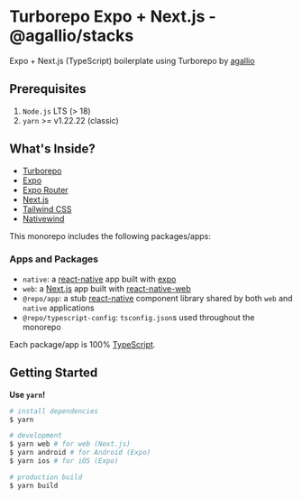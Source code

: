 # Turborepo Expo + Next.js - @agallio/stacks

Expo + Next.js (TypeScript) boilerplate using Turborepo by [agallio](https://github.com/agallio)

## Prerequisites

1. `Node.js` LTS (> 18)
2. `yarn` >= v1.22.22 (classic)

## What's Inside?

- [Turborepo](https://turbo.build/)
- [Expo](https://expo.dev)
- [Expo Router](https://docs.expo.dev/router/introduction/)
- [Next.js](https://github.com/vercel/next.js/)
- [Tailwind CSS](https://tailwindcss.com/)
- [Nativewind](https://www.nativewind.dev/)

This monorepo includes the following packages/apps:

### Apps and Packages

- `native`: a [react-native](https://reactnative.dev/) app built with [expo](https://docs.expo.dev/)
- `web`: a [Next.js](https://nextjs.org/) app built with [react-native-web](https://necolas.github.io/react-native-web/)
- `@repo/app`: a stub [react-native](https://reactnative.dev/) component library shared by both `web` and `native` applications
- `@repo/typescript-config`: `tsconfig.json`s used throughout the monorepo

Each package/app is 100% [TypeScript](https://www.typescriptlang.org/).

## Getting Started

**Use `yarn`!**

```bash
# install dependencies
$ yarn

# development
$ yarn web # for web (Next.js)
$ yarn android # for Android (Expo)
$ yarn ios # for iOS (Expo)

# production build
$ yarn build
```
